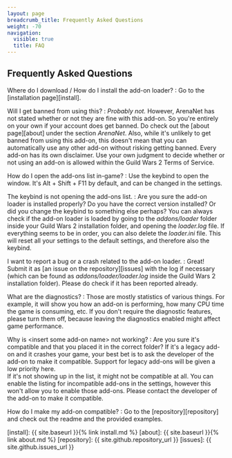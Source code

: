 ```yaml
---
layout: page
breadcrumb_title: Frequently Asked Questions
weight: -70
navigation:
  visible: true
  title: FAQ
---
```


## Frequently Asked Questions
Where do I download / How do I install the add-on loader?
: Go to the [installation page][install].

Will I get banned from using this?
: *Probably not.*
  However, ArenaNet has not stated whether or not they are fine with this add-on.
  So you're entirely on your own if your account does get banned.
  Do check out the [about page][about] under the section *ArenaNet*.
  Also, while it's unlikely to get banned from using this add-on, this doesn't mean that you can automatically use any other add-on without risking getting banned.
  Every add-on has its own disclaimer.
  Use your own judgment to decide whether or not using an add-on is allowed within the Guild Wars 2 Terms of Service.

How do I open the add-ons list in-game?
: Use the keybind to open the window. It's Alt + Shift + F11 by default, and can be changed in the settings.

The keybind is not opening the add-ons list.
: Are you sure the add-on loader is installed properly?
  Do you have the correct version installed?
  Or did you change the keybind to something else perhaps?
  You can always check if the add-on loader is loaded by going to the *addons/loader* folder inside your Guild Wars 2 installation folder, and opening the *loader.log* file.
  If everything seems to be in order, you can also delete the *loader.ini* file.
  This will reset all your settings to the default settings, and therefore also the keybind.

I want to report a bug or a crash related to the add-on loader.
: Great!
  Submit it as [an issue on the repository][issues] with the log if necessary (which can be found as *addons/loader/loader.log* inside the Guild Wars 2 installation folder).
  Please do check if it has been reported already.

What are the diagnostics?
: Those are mostly statistics of various things.
  For example, it will show you how an add-on is performing, how many CPU time the game is consuming, etc.
  If you don't require the diagnostic features, please turn them off, because leaving the diagnostics enabled might affect game performance.

Why is &lt;insert some add-on name&gt; not working?
: Are you sure it's compatible and that you placed it in the correct folder?
  If it's a legacy add-on and it crashes your game, your best bet is to ask the developer of the add-on to make it compatible.
  Support for legacy add-ons will be given a low priority here.  
  If it's not showing up in the list, it might not be compatible at all.
  You can enable the listing for incompatible add-ons in the settings, however this won't allow you to enable those add-ons.
  Please contact the developer of the add-on to make it compatible.

How do I make my add-on compatible?
: Go to the [repository][repository] and check out the readme and the provided examples.

[install]: {{ site.baseurl }}{% link install.md %}
[about]: {{ site.baseurl }}{% link about.md %}
[repository]: {{ site.github.repository_url }}
[issues]: {{ site.github.issues_url }}
